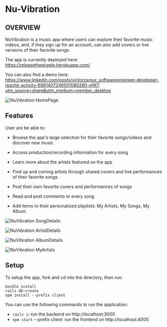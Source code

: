 

# Nu-Vibration

## OVERVIEW

NuVibration is a music app where users can explore their favorite music videos, and, if they sign up for an account, can also add covers or live versions of their favorite songs.

The app is currently deployed here: https://releasethewiggle.herokuapp.com/

You can also find a demo here: https://www.linkedin.com/posts/victorzarour_softwareengineer-developer-reactjs-activity-6961407246501089280-ofIK?utm_source=share&utm_medium=member_desktop

![NuVibration  HomePage](https://user-images.githubusercontent.com/79528112/189636827-ace865b3-d704-4ad6-9395-c16482de2dd6.JPG)

## Features

User are be able to:

- Browse the app's large selection for their favorite songs/videos and discover new music

- Access production/recording information for every song

- Learn more about the artists featured on the app

- Find up and coming artists through shared covers and live performances of their favorite songs

- Post their own favorite covers and performances of songs

- Read and post comments to every song

- Add items to their personalized playlists: My Artists, My Songs, My Album

![NuVibration  SongDetails](https://user-images.githubusercontent.com/79528112/189637078-603adab2-8656-446e-ac02-ab3e3d722625.JPG)

![NuVibration  ArtistDetails](https://user-images.githubusercontent.com/79528112/189637086-afb78e4e-fbae-4fbf-9c0d-e06bbb959169.JPG)

![NuVibration  AlbumDetails](https://user-images.githubusercontent.com/79528112/189637166-7012a2e0-4471-4ce5-ae98-179855395826.JPG)

![NuVibration  MyArtists](https://user-images.githubusercontent.com/79528112/189637213-aa30a2d7-6eca-4398-aaa8-033d68a78f76.JPG)


## Setup

To setup the app, fork and cd into the directory, then run:

```
bundle install
rails db:create
npm install --prefix client
```

You can use the following commands to run the application:

- ```rails s```: run the backend on http://localhost:3000
- ```npm start``` --prefix client: run the frontend on http://localhost:4000




